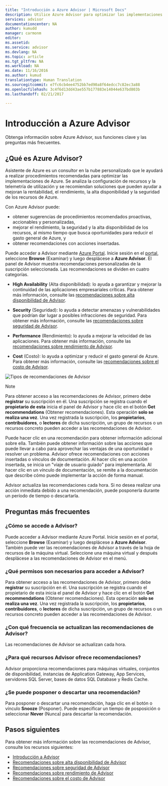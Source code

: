 ```yaml
---
title: "Introducción a Azure Advisor | Microsoft Docs"
description: Utilice Azure Advisor para optimizar las implementaciones de Azure.
services: advisor
documentationcenter: NA
author: kumudd
manager: carmonm
editor: 
ms.assetid: 
ms.service: advisor
ms.devlang: NA
ms.topic: article
ms.tgt_pltfrm: NA
ms.workload: NA
ms.date: 11/16/2016
ms.author: kumud
translationtype: Human Translation
ms.sourcegitcommit: e7fc6cb4ee4752bb7ed90a8f64edcc7c82ec3a88
ms.openlocfilehash: 3c4f6d13dd43ae557b177883e14044e637bd803b
ms.lasthandoff: 02/21/2017

---
```


# <a name="introduction-to-azure-advisor"></a>Introducción a Azure Advisor

Obtenga información sobre Azure Advisor, sus funciones clave y las preguntas más frecuentes.

## <a name="what-is-azure-advisor"></a>¿Qué es Azure Advisor?
Asistente de Azure es un consultor en la nube personalizado que le ayudará a realizar procedimientos recomendadas para optimizar las implementaciones de Azure. Se analiza la configuración de recursos y la telemetría de utilización y se recomiendan soluciones que pueden ayudar a mejoran la rentabilidad, el rendimiento, la alta disponibilidad y la seguridad de los recursos de Azure.

Con Azure Advisor puede:
-    obtener sugerencias de procedimientos recomendados proactivas, accionables y personalizadas, 
-    mejorar el rendimiento, la seguridad y la alta disponibilidad de los recursos, al mismo tiempo que busca oportunidades para reducir el gasto general de Azure, y
-    obtener recomendaciones con acciones insertadas.

Puede acceder a Advisor mediante [Azure Portal](https://aka.ms/azureadvisordashboard). Inicie sesión en el [portal](https://portal.azure.com), seleccione **Browse** (Examinar) y luego desplácese a **Azure Advisor**. El panel de Advisor muestra recomendaciones personalizadas de la suscripción seleccionada. Las recomendaciones se dividen en cuatro categorías. 

-   **High Availability** (Alta disponibilidad): lo ayuda a garantizar y mejorar la continuidad de las aplicaciones empresariales críticas. Para obtener más información, consulte las [recomendaciones sobre alta disponibilidad de Advisor](advisor-high-availability-recommendations.md).

-   **Security** (Seguridad): lo ayuda a detectar amenazas y vulnerabilidades que podrían dar lugar a posibles infracciones de seguridad. Para obtener más información, consulte las [recomendaciones sobre seguridad de Advisor](advisor-security-recommendations.md).

-   **Performance** (Rendimiento): lo ayuda a mejorar la velocidad de las aplicaciones. Para obtener más información, consulte las [recomendaciones sobre rendimiento de Advisor](advisor-performance-recommendations.md).

-   **Cost** (Costo): lo ayuda a optimizar y reducir el gasto general de Azure. Para obtener más información, consulte las [recomendaciones sobre el costo de Advisor](advisor-cost-recommendations.md).

  ![Tipos de recomendaciones de Advisor](./media/advisor-overview/advisor-all-tab-examples.png)

> [!NOTE]
> Para obtener acceso a las recomendaciones de Advisor, primero debe **registrar** su suscripción en él. Una suscripción se registra cuando el **propietario de esta** inicia el panel de Advisor y hace clic en el botón **Get recommendations** (Obtener recomendaciones). Esta operación **solo se realiza una vez**. Una vez registrada la suscripción, los **propietarios**, **contribuidores**, o **lectores** de dicha suscripción, un grupo de recursos o un recursos concreto pueden acceder a las recomendaciones de Advisor.

Puede hacer clic en una recomendación para obtener información adicional sobre ella. También puede obtener información sobre las acciones que puede llevar a cabo para aprovechar las ventajas de una oportunidad o resolver un problema. Advisor ofrece recomendaciones con acciones insertadas o vínculos de documentación. Al hacer clic en una acción insertada, se inicia un "viaje de usuario guiado" para implementarla. Al hacer clic en un vínculo de documentación, se remite a la documentación que describe cómo puede implementar la acción de forma manual. 

Advisor actualiza las recomendaciones cada hora. Si no desea realizar una acción inmediata debido a una recomendación, puede posponerla durante un período de tiempo o descartarla. 

## <a name="frequently-asked-questions"></a>Preguntas más frecuentes

### <a name="how-do-i-access-advisor"></a>¿Cómo se accede a Advisor?
Puede acceder a Advisor mediante Azure Portal. Inicie sesión en el portal, seleccione **Browse** (Examinar) y luego desplácese a **Azure Advisor**. También puede ver las recomendaciones de Advisor a través de la hoja de recursos de la máquina virtual. Seleccione una máquina virtual y después desplácese a las recomendaciones de Advisor en el menú. 

### <a name="what-permissions-do-i-need-to-access-advisor"></a>¿Qué permisos son necesarios para acceder a Advisor?

Para obtener acceso a las recomendaciones de Advisor, primero debe **registrar** su suscripción en él. Una suscripción se registra cuando el propietario de esta inicia el panel de Advisor y hace clic en el botón **Get recommendations** (Obtener recomendaciones). Esta operación **solo se realiza una vez**. Una vez registrada la suscripción, los **propietarios**, **contribuidores**, o **lectores** de dicha suscripción, un grupo de recursos o un recursos concreto pueden acceder a las recomendaciones de Advisor.

### <a name="how-often-are-advisor-recommendations-updated"></a>¿Con qué frecuencia se actualizan las recomendaciones de Advisor?

Las recomendaciones de Advisor se actualizan cada hora.

### <a name="what-resources-does-advisor-provide-recommendations-for"></a>¿Para qué recursos Advisor ofrece recomendaciones?

Advisor proporciona recomendaciones para máquinas virtuales, conjuntos de disponibilidad, instancias de Application Gateway, App Services, servidores SQL Server, bases de datos SQL Database y Redis Cache.

### <a name="can-i-snooze-or-dismiss-a-recommendation"></a>¿Se puede posponer o descartar una recomendación?

Para posponer o descartar una recomendación, haga clic en el botón o vínculo **Snooze** (Posponer). Puede especificar un tiempo de posposición o seleccionar **Never** (Nunca) para descartar la recomendación.

## <a name="next-steps"></a>Pasos siguientes

Para obtener más información sobre las recomendaciones de Advisor, consulte los recursos siguientes:

-  [Introducción a Advisor](advisor-get-started.md)
-  [Recomendaciones sobre alta disponibilidad de Advisor](advisor-high-availability-recommendations.md)
-  [Recomendaciones sobre seguridad de Advisor](advisor-security-recommendations.md)
-  [Recomendaciones sobre rendimiento de Advisor](advisor-performance-recommendations.md)
-  [Recomendaciones sobre el costo de Advisor](advisor-cost-recommendations.md)

